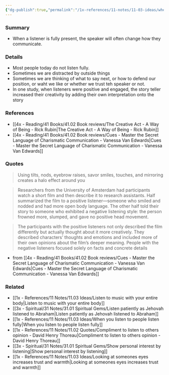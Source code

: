 ```yaml
---
{"dg-publish":true,"permalink":"/1x-references/11-notes/11-03-ideas/when-we-listen-fully-the-speaker-communicates-differently/","title":"When we listen fully the speaker communicates differently","created":"2023-03-23T18:42:12.000+03:00","updated":"2024-08-18T12:34:20.115+03:00"}
---
```



### Summary
- When a listener is fully present, the speaker will often change how they communicate.

### Details
- Most people today do not listen fully.
- Sometimes we are distracted by outside things
- Sometimes we are thinking of what to say next, or how to defend our position, or waht we like or whether we trust teh speaker or not.
- In one study, when listeners were positive and engaged, the story teller increased their creativity by adding their own interpretation onto the story

### References
- [[4x - Reading/41 Books/41.02 Book reviews/The Creative Act - A Way of Being - Rick Rubin\|The Creative Act - A Way of Being - Rick Rubin]]
- [[4x - Reading/41 Books/41.02 Book reviews/Cues - Master the Secret Language of Charismatic Communication - Vanessa Van Edwards\|Cues - Master the Secret Language of Charismatic Communication - Vanessa Van Edwards]]

### Quotes
> Using tilts, nods, eyebrow raises, savor smiles, touches, and mirroring creates a halo effect around you

> Researchers from the University of Amsterdam had participants watch a short film and then describe it to research assistants. Half summarized the film to a positive listener—someone who smiled and nodded and had more open body language. The other half told their story to someone who exhibited a negative listening style: the person frowned more, slumped, and gave no positive head movement.

> The participants with the positive listeners not only described the film differently but actually thought about it more creatively. They described characters’ thoughts and emotions and included more of their own opinions about the film’s deeper meaning. People with the negative listeners focused solely on facts and concrete details

- from [[4x - Reading/41 Books/41.02 Book reviews/Cues - Master the Secret Language of Charismatic Communication - Vanessa Van Edwards\|Cues - Master the Secret Language of Charismatic Communication - Vanessa Van Edwards]]

### Related
- [[1x - References/11 Notes/11.03 Ideas/Listen to music with your entire body\|Listen to music with your entire body]]
- [[3x - Spiritual/31 Notes/31.01 Spiritual Gems/Listen patiently as Jehovah listened to Abraham\|Listen patiently as Jehovah listened to Abraham]]
- [[1x - References/11 Notes/11.03 Ideas/When you listen to people listen fully\|When you listen to people listen fully]]
- [[1x - References/11 Notes/11.02 Quotes/Compliment to listen to others opinion - David Henry Thoreau\|Compliment to listen to others opinion - David Henry Thoreau]]
- [[3x - Spiritual/31 Notes/31.01 Spiritual Gems/Show personal interest by listening\|Show personal interest by listening]]
- [[1x - References/11 Notes/11.03 Ideas/Looking at someones eyes increases trust and warmth\|Looking at someones eyes increases trust and warmth]]